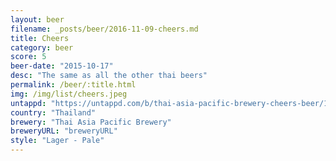 ```yaml
---
layout: beer
filename: _posts/beer/2016-11-09-cheers.md
title: Cheers
category: beer
score: 5
beer-date: "2015-10-17"
desc: "The same as all the other thai beers"
permalink: /beer/:title.html
img: /img/list/cheers.jpeg
untappd: "https://untappd.com/b/thai-asia-pacific-brewery-cheers-beer/17465"
country: "Thailand"
brewery: "Thai Asia Pacific Brewery"
breweryURL: "breweryURL"
style: "Lager - Pale"
---
```

